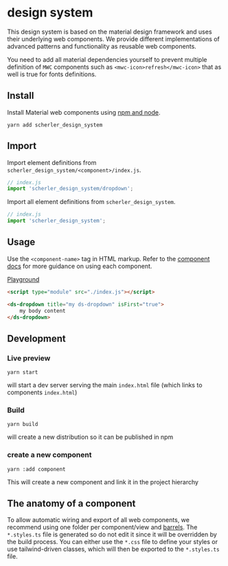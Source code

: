 # design system 

This design system is based on the material design framework and uses their underlying web components.
We provide different implementations of advanced patterns and functionality as reusable web components.

You need to add all material dependencies yourself to prevent multiple definition of `MWC` components such as `<mwc-icon>refresh</mwc-icon>` that as well is true for fonts definitions.

## Install

Install Material web components using
[npm and node](https://nodejs.org)<!-- {.external} -->.

```shell
yarn add scherler_design_system
```

## Import

Import element definitions from
`scherler_design_system/<component>/index.js`.

```js
// index.js
import 'scherler_design_system/dropdown';
```

Import all element definitions from
`scherler_design_system`.

```js
// index.js
import 'scherler_design_system';
```

## Usage

Use the `<component-name>` tag in HTML markup. Refer to the
[component docs](components/) for more guidance on using each component.

[Playground](https://lit.dev/playground/#gist=37d28012c5ec6de30809bdf4a6e26cb6)<!-- {.external} -->

```html
<script type="module" src="./index.js"></script>

<ds-dropdown title="my ds-dropdown" isFirst="true">
    my body content
</ds-dropdown>
```

## Development

### Live preview

```shell
yarn start
```

will start a dev server serving the main `index.html` file (which links to components `index.html`)

### Build

```shell
yarn build
```

will create a new distribution so it can be published in npm

### create a new component

```shell
yarn :add component
```

This will create a new component and link it in the project hierarchy

## The anatomy of a component

To allow automatic wiring and export of all web components, we recommend using one folder per component/view and [barrels](https://basarat.gitbook.io/typescript/main-1/barrel). The `*.styles.ts` file is generated so do not edit it since it will be overridden by the build process. You can either use the `*.css` file to define your styles or use tailwind-driven classes, which will then be exported to the `*.styles.ts` file.
